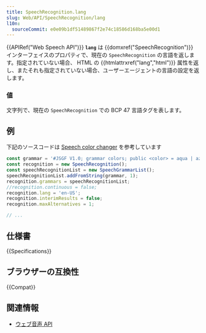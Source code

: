 ```yaml
---
title: SpeechRecognition.lang
slug: Web/API/SpeechRecognition/lang
l10n:
  sourceCommit: e0e09b1df51489867f2e74c18586d168ba5e00d1
---
```


{{APIRef("Web Speech API")}}
**`lang`** は {{domxref("SpeechRecognition")}} インターフェイスのプロパティで、現在の `SpeechRecognition` の言語を返します。指定されていない場合、 HTML の {{htmlattrxref("lang","html")}} 属性を返し、またそれも指定されていない場合、ユーザーエージェントの言語の設定を返します。

### 値

文字列で、現在の `SpeechRecognition` での BCP 47 言語タグを表します。

## 例

下記のソースコードは [Speech color changer](https://github.com/mdn/dom-examples/blob/main/web-speech-api/speech-color-changer/script.js) を参考しています

```js
const grammar = '#JSGF V1.0; grammar colors; public <color> = aqua | azure | beige | bisque | black | blue | brown | chocolate | coral | crimson | cyan | fuchsia | ghostwhite | gold | goldenrod | gray | green | indigo | ivory | khaki | lavender | lime | linen | magenta | maroon | moccasin | navy | olive | orange | orchid | peru | pink | plum | purple | red | salmon | sienna | silver | snow | tan | teal | thistle | tomato | turquoise | violet | white | yellow ;'
const recognition = new SpeechRecognition();
const speechRecognitionList = new SpeechGrammarList();
speechRecognitionList.addFromString(grammar, 1);
recognition.grammars = speechRecognitionList;
//recognition.continuous = false;
recognition.lang = 'en-US';
recognition.interimResults = false;
recognition.maxAlternatives = 1;

// ...
```

## 仕様書

{{Specifications}}

## ブラウザーの互換性

{{Compat}}

## 関連情報

- [ウェブ音声 API](/ja/docs/Web/API/Web_Speech_API)
